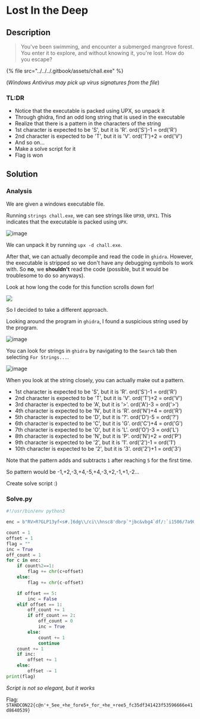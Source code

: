 # Lost In the Deep

## Description

> You've been swimming, and encounter a submerged mangrove forest. You enter it to explore, and without knowing it, you're lost. How do you escape?

{% file src="../../../.gitbook/assets/chall.exe" %}

(_Windows Antivirus may pick up virus signatures from the file_)

### TL:DR

* Notice that the executable is packed using UPX, so unpack it
* Through ghidra, find an odd long string that is used in the executable
* Realize that there is a pattern in the characters of the string
* 1st character is expected to be 'S', but it is 'R'. ord('S')-1 = ord('R')
* 2nd character is expected to be 'T', but it is 'V'. ord('T')+2 = ord('V')
* And so on...
* Make a solve script for it
* Flag is won

## Solution

### Analysis

We are given a windows executable file.

Running `strings chall.exe`, we can see strings like `UPX0`, `UPX1`. This indicates that the executable is packed using `UPX`.

![image](https://user-images.githubusercontent.com/83258849/174650032-6c28dd45-daf2-4515-9262-c761be3f8e6f.png)

We can unpack it by running `upx -d chall.exe`.

After that, we can actually decompile and read the code in `ghidra`. However, the executable is stripped so we don't have any debugging symbols to work with. So **no**, we **shouldn't** read the code (possible, but it would be troublesome to do so anyways).

Look at how long the code for this function scrolls down for!

![](https://user-images.githubusercontent.com/83258849/174651984-543f4fcf-a13a-45fd-9543-8316e11d5c43.png)

So I decided to take a different approach.

Looking around the program in `ghidra`, I found a suspicious string used by the program.

![image](https://user-images.githubusercontent.com/83258849/174650687-55fac7ff-da6a-4250-90ee-edc625a1e758.png)

You can look for strings in `ghidra` by navigating to the `Search` tab then selecting `For Strings...`.

![image](https://user-images.githubusercontent.com/83258849/174650797-87ebae18-1e3d-4d23-97e3-5ee8b89c84fa.png)

When you look at the string closely, you can actually make out a pattern.

* 1st character is expected to be 'S', but it is 'R'. ord('S')-1 = ord('R')
* 2nd character is expected to be 'T', but it is 'V'. ord('T')+2 = ord('V')
* 3rd character is expected to be 'A', but it is '>'. ord('A')-3 = ord('>')
* 4th character is expected to be 'N', but it is 'R'. ord('N')+4 = ord('R')
* 5th character is expected to be 'D', but it is '?'. ord('D')-5 = ord('?')
* 6th character is expected to be 'C', but it is 'G'. ord('C')+4 = ord('G')
* 7th character is expected to be 'O', but it is 'L'. ord('O')-3 = ord('L')
* 8th character is expected to be 'N', but it is 'P'. ord('N')+2 = ord('P')
* 9th character is expected to be '2', but it is '1'. ord('2')-1 = ord('1')
* 10th character is expected to be '2', but it is '3'. ord('2')+1 = ord('3')

Note that the pattern adds and subtracts `1` after reaching `5` for the first time.

So pattern would be -1,+2,-3,+4,-5,+4,-3,+2,-1,+1,-2...

Create solve script :)

### Solve.py

```python
#!/usr/bin/env python3

enc = b"RV>R?GLP13yf<s#.]6dg\\/ci\\hnsc8'dbrp`*jbc&vbg4`df/:`i1506/7a90787492j04b956-9.=z"

count = 1
offset = 1
flag = ""
inc = True
off_count = 1
for c in enc:
	if count%2==1:
		flag += chr(c+offset)
	else:
		flag += chr(c-offset)

	if offset == 5:
		inc = False
	elif offset == 1:
		off_count += 1
		if off_count == 2:
			off_count = 0
			inc = True
		else:
			count += 1
			continue
	count += 1
	if inc:
		offset += 1
	else:
		offset -= 1
print(flag)	
```

_Script is not so elegant, but it works_

Flag: `STANDCON22{c@n'+_5ee_+he_fore5+_for_+he_+ree5_fc35df341423f53596666e41d8640539}`
